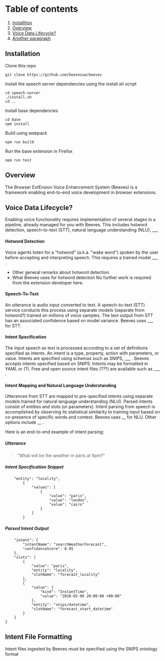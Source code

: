 # Table of contents
1. [Installtion](#installation)
2. [Overview](#overview)
3. [Voice Data Lifecycle?](#voice-data-lifecycle)
3. [Another paragraph](#paragraph2)

## Installation <a name="installation"></a>
Clone this repo
```
git clone https://github.com/beevesuw/beeves
```
Install the speech server dependencies using the install.sh script
```
cd speech-server
./install.sh
cd ..
```
Install base dependencies
```
cd base
npm install 
```
Build using webpack
```
npm run build
```
Run the base extension in Firefox
```
npm run test
```


## Overview <a name="overview"></a>
The Browser ExtEnsion Voice Enhancement System (Beeves) is a framework enabling end-to-end voice development in browser extensions.

## Voice Data Lifecycle? <a name="voice-data-lifecycle"></a>
Enabling voice functionality requires implementation of several stages in a pipeline, already managed for you with Beeves. This includes hotword detection, speech-to-text (STT), natural language understanding (NLU), ___

#### Hotword Detection

Voice agents listen for a "hotword" (a.k.a. "wake word") spoken by the user before accepting and interpreting speech. This requires a trained model ___ .
- Other general remarks about hotword detection
- What Beeves uses for hotword detection
No further work is required from the extension developer here.

#### Speech-To-Text

An utterance is audio input converted to text. A speech-to-text (STT) service conducts this process using separate models (separate from hotword?) trained on millions of voice samples. The text output from STT has an associated confidence based on model variance. Beeves uses  ___ for STT.

#### Intent Specification

The input speech as text is processed according to a set of definitions specified as intents. An intent is a type, property, action with parameters, or value. Intents are specified using schemas such as SNIPS, ___ . Beeves accepts intents specified based on SNIPS. Intents may be formatted in YAML or (?). Free and open source intent files (???) are available such as ___ .

#### Intent Mapping and Natural Language Understanding

Utterances from STT are mapped to pre-specified intents using separate models trained for natural language understanding (NLU). Parsed intents consist of entities and slots (or parameters). Intent parsing from speech is accomplished by observing its statistical similarity to training input based on co-presence of specific words and context. Beeves uses __ for NLU. Other options include __ .

Here is an end-to-end example of intent parsing:

##### Utterance

> "What will be the weather in paris at 9pm?"

##### Intent Specification Snippet

```{
    "entity": "locality",
        {
            "values": [
                {
                    "value": "paris",
                    "value": "london",
                    "value": "cairo"
                }
            ]
        }
```

##### Parsed Intent Output

```{
    "intent": {
        "intentName": "searchWeatherForecast",
        "confidenceScore": 0.95
    },
    "slots": [
        {
            "value": "paris",
            "entity": "locality",
            "slotName": "forecast_locality"
        },
        {
            "value": {
                "kind": "InstantTime",
                "value": "2018-02-08 20:00:00 +00:00"
            },
            "entity": "snips/datetime",
            "slotName": "forecast_start_datetime"
        }
    ]
}
```

## Intent File Formatting <a name="paragraph2"></a>
Intent files ingested by Beeves must be specified using the SNIPS ontology format

